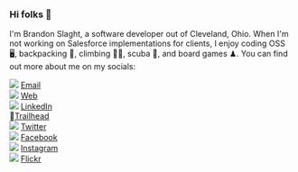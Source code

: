 ### Hi folks 👋

I'm Brandon Slaght, a software developer out of Cleveland, Ohio. When I'm not working on Salesforce implementations for clients, I enjoy coding OSS 🖥, backpacking 🥾, climbing 🧗‍♂️, scuba 🤿, and board games ♟. You can find out more about me on my socials:  

![](https://github.com/paulrobertlloyd/socialmediaicons/raw/main/email-16x16.png) [Email](mailto:brandonsesipod@gmail.com "My personal email")  
![](https://github.com/paulrobertlloyd/socialmediaicons/raw/main/website-16x16.png) [Web](https://www.brandonslaght.me "Link to my website")  
![](https://github.com/paulrobertlloyd/socialmediaicons/raw/main/linkedin-16x16.png) [LinkedIn](https://www.linkedin.com/in/brandonslaght/ "Link to my... LinkedIn")  
🥾[Trailhead](https://www.trailblazer.me/id/bslaght "Link to my Salesforce Trailhead profile")  
![](https://github.com/paulrobertlloyd/socialmediaicons/raw/main/twitter-16x16.png) [Twitter](https://www.twitter.com/BrandonSlaght "Link to my Twitter")  
![](https://github.com/paulrobertlloyd/socialmediaicons/raw/main/facebook-16x16.png) [Facebook](https://www.facebook.com/brandon.slaght/ "Link to my Facebook")  
![](https://github.com/paulrobertlloyd/socialmediaicons/raw/main/instagram-16x16.png) [Instagram](https://www.instagram.com/brandon_slaght/ "Link to my Instagram")  
![](https://github.com/paulrobertlloyd/socialmediaicons/raw/main/flickr-16x16.png) [Flickr](https://www.flickr.com/photos/135326292@N03 "Link to my Flickr")
